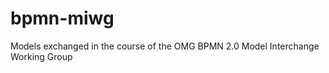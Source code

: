 bpmn-miwg
=========

Models exchanged in the course of the OMG BPMN 2.0 Model Interchange Working Group
